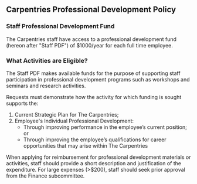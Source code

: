 ## Carpentries Professional Development Policy

### Staff Professional Development Fund

The Carpentries staff have access to a professional development fund (hereon after "Staff PDF") of $1000/year for each full time employee.

### What Activities are Eligible?

The Staff PDF makes available funds for the purpose of supporting staff participation in professional development programs such as workshops and seminars and research activities.

Requests must demonstrate how the activity for which funding is sought supports the:

1. Current Strategic Plan for The Carpentries;
2. Employee's Individual Professional Development:
   - Through improving performance in the employee’s current position; or
   - Through improving the employee’s qualifications for career opportunities that may arise within The Carpentries

When applying for reimbursement for professional development materials or activities, staff should provide a short description and justification of the expenditure. For large expenses (>$200), staff should seek prior approval from the Finance subcommittee.
